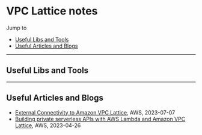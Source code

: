 # VPC Lattice notes

Jump to
- [Useful Libs and Tools](#useful-libs-and-tools)
- [Useful Articles and Blogs](#useful-articles-and-blogs)

---
## Useful Libs and Tools


---
## Useful Articles and Blogs

- [External Connectivity to Amazon VPC Lattice](https://aws.amazon.com/blogs/networking-and-content-delivery/external-connectivity-to-amazon-vpc-lattice/), AWS, 2023-07-07
- [Building private serverless APIs with AWS Lambda and Amazon VPC Lattice](https://aws.amazon.com/blogs/compute/building-private-serverless-apis-with-aws-lambda-and-amazon-vpc-lattice/), AWS, 2023-04-26
